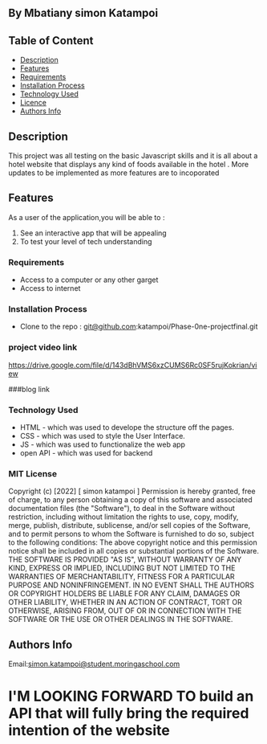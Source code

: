 ## By Mbatiany simon Katampoi
## Table of Content
- [Description](#description)
- [Features](#features)
- [Requirements](#requirements)
- [Installation Process](#installation-Process)
- [Technology Used](#technology-Used)
- [Licence](#licence)
- [Authors Info](#Authors-info)
## Description
 <p>This project was all testing on the basic Javascript skills and it is all about a hotel website that displays any kind of foods available in the hotel . More updates to be implemented as more features are to incoporated</p>

## Features
As a user of the application,you will be able to :
1. See an interactive app that will be appealing
2. To test your level of tech understanding
 ###  Requirements
 * Access to  a computer or any other garget
 * Access to internet
### Installation Process
* Clone to the repo : git@github.com:katampoi/Phase-0ne-projectfinal.git

### project video link  
https://drive.google.com/file/d/143dBhVMS6xzCUMS6Rc0SF5rujKokrian/view

###blog link

### Technology  Used
* HTML - which was used to develope the structure off the pages.
* CSS - which was used to style the User Interface.
* JS - which was used to functionalize the web app
* open API - which was used for backend 

### MIT License
Copyright (c) [2022] [ simon katampoi ]
Permission is hereby granted, free of charge, to any person obtaining a copy
of this software and associated documentation files (the "Software"), to deal
in the Software without restriction, including without limitation the rights
to use, copy, modify, merge, publish, distribute, sublicense, and/or sell
copies of the Software, and to permit persons to whom the Software is
furnished to do so, subject to the following conditions:
The above copyright notice and this permission notice shall be included in all
copies or substantial portions of the Software.
THE SOFTWARE IS PROVIDED "AS IS", WITHOUT WARRANTY OF ANY KIND, EXPRESS OR
IMPLIED, INCLUDING BUT NOT LIMITED TO THE WARRANTIES OF MERCHANTABILITY,
FITNESS FOR A PARTICULAR PURPOSE AND NONINFRINGEMENT. IN NO EVENT SHALL THE
AUTHORS OR COPYRIGHT HOLDERS BE LIABLE FOR ANY CLAIM, DAMAGES OR OTHER
LIABILITY, WHETHER IN AN ACTION OF CONTRACT, TORT OR OTHERWISE, ARISING FROM,
OUT OF OR IN CONNECTION WITH THE SOFTWARE OR THE USE OR OTHER DEALINGS IN THE
SOFTWARE.
## Authors Info
Email:simon.katampoi@student.moringaschool.com
# I'M LOOKING FORWARD TO build an API that will fully bring the required intention of the website 